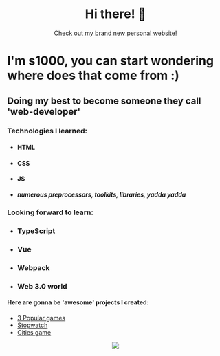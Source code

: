 <div align='center'>

# Hi there! 👋

[Check out my brand new personal website!](https://s1000dev.github.io/Personal_website/)

</div>

# I'm s1000, you can start wondering where does that come from :)

## Doing my best to become someone they call 'web-developer'

### Technologies I learned:

* #### HTML
* #### CSS
* #### JS
* ##### numerous preprocessors, toolkits, libraries, yadda yadda

### Looking forward to learn:
* ### TypeScript
* ### Vue
* ### Webpack
* ### Web 3.0 world


#### Here are gonna be 'awesome' projects I created:

* [3 Popular games](https://github.com/s1000dev/games)
* [Stopwatch](https://github.com/s1000dev/timer)
* [Cities game](https://github.com/s1000dev/cities)

<div align='center'>

![](https://media.tenor.com/ywlnhhbc5TwAAAAM/zoomer-wojak.gif)

</div>
